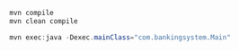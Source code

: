 ```java
mvn compile
mvn clean compile
```

```java
mvn exec:java -Dexec.mainClass="com.bankingsystem.Main"
```
